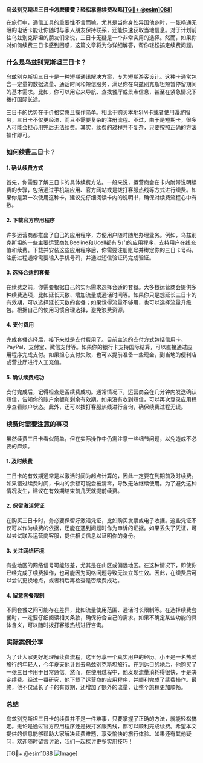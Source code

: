 **乌兹别克斯坦三日卡怎麽續費？轻松掌握续费攻略[[TG💪+ @esim1088](https://t.me/s/esim1088)]**

在旅行中，通信工具的重要性不言而喻。尤其是当你身处异国他乡时，一张畅通无阻的电话卡能让你随时与家人朋友保持联系，还能快速获取当地信息。对于计划前往乌兹别克斯坦的朋友们来说，三日卡无疑是一个非常实用的选择。然而，如果你对如何续费三日卡感到困惑，这篇文章将为你详细解答，帮你轻松搞定续费问题。

### 什么是乌兹别克斯坦三日卡？

乌兹别克斯坦三日卡是一种短期通讯解决方案，专为短期游客设计。这种卡通常包含一定量的数据流量、通话时间和短信服务，满足你在乌兹别克斯坦短暂停留期间的基本需求。比如，你可以用它来导航、查找餐厅或景点信息，甚至在紧急情况下拨打国际长途。

三日卡的优势在于价格实惠且操作简单。相比于购买本地SIM卡或者使用漫游服务，三日卡不仅更经济，而且不需要复杂的注册流程。不过，由于是短期卡，很多人可能会担心用完后无法续费。其实，续费的过程并不复杂，只要按照正确的方法操作即可。

### 如何续费三日卡？

#### 1. **确认续费方式**
首先，你需要了解三日卡的具体续费方法。一般来说，运营商会在卡内附带说明续费的步骤，包括通过手机端应用、官方网站或是拨打客服热线等方式进行续费。如果你是第一次使用这种卡，建议先仔细阅读卡内的说明书，确保对续费流程心中有数。

#### 2. **下载官方应用程序**
许多运营商都推出了自己的应用程序，方便用户随时随地办理业务。例如，乌兹别克斯坦的一些主要运营商如Beeline和Ucell都有专门的应用程序，支持用户在线充值和续费。下载并安装这些应用程序后，你需要注册账号并绑定你的三日卡号码。注册过程通常需要输入手机号码，并通过短信验证码完成验证。

#### 3. **选择合适的套餐**
在续费之前，你需要根据自己的实际需求选择合适的套餐。大多数运营商会提供多种续费选项，比如延长天数、增加流量或通话时间等。如果你只是想延长三日卡的有效期，可以选择延长天数的套餐；如果觉得流量不够用，也可以选择流量升级包。根据自己的使用习惯合理选择，避免浪费资源。

#### 4. **支付费用**
完成套餐选择后，接下来就是支付费用了。目前主流的支付方式包括信用卡、PayPal、支付宝、微信支付等。如果你的银行卡支持国际结算，可以直接通过应用程序完成支付。如果担心支付失败，也可以提前准备一些现金，到当地的便利店或营业厅进行人工充值。

#### 5. **确认续费成功**
支付完成后，记得检查是否续费成功。通常情况下，运营商会在几分钟内发送确认短信，告知你的账户余额和剩余有效期。如果没有收到短信，可以再次登录应用程序查看账户状态。此外，还可以拨打客服热线进行咨询，确保续费过程无误。

### 续费时需要注意的事项

虽然续费三日卡看似简单，但在实际操作中仍需注意一些细节问题，以免造成不必要的麻烦。

#### 1. **及时续费**
三日卡的有效期通常是以激活时间为起点计算的，因此一定要在到期前及时续费。如果错过续费时间，卡内的余额可能会被清零，导致无法继续使用。为了避免这种情况发生，建议在有效期结束前几天就提前续费。

#### 2. **保留激活凭证**
在购买三日卡时，务必要保留好激活凭证，比如购买发票或电子收据。这些凭证不仅可以作为续费的依据，还能在遇到问题时作为申诉的证据。如果丢失了凭证，可以尝试联系运营商客服，提供相关信息以证明你的身份。

#### 3. **关注网络环境**
有些地区的网络信号可能较差，尤其是在山区或偏远地区。在这种情况下，即使你已经完成了续费操作，也可能因为网络问题导致无法立即生效。因此，在续费后可以尝试更换地点，或者稍后再检查是否续费成功。

#### 4. **留意套餐限制**
不同套餐之间可能存在差异，比如流量使用范围、通话时长限制等。在选择续费套餐时，一定要仔细阅读相关条款，确保符合自己的需求。如果不确定某些功能的具体含义，可以随时拨打客服热线进行咨询。

### 实际案例分享

为了让大家更好地理解续费流程，这里分享一个真实用户的经历。小王是一名热爱旅行的年轻人，今年夏天他计划去乌兹别克斯坦旅行。在到达目的地后，他购买了一张三日卡用于日常通信。然而，在使用过程中，他发现流量消耗得很快，于是决定续费。经过一番研究，他下载了运营商的应用程序，并顺利完成了续费操作。最终，他不仅延长了卡的有效期，还增加了额外的流量，让整个旅程更加顺畅。

### 总结

乌兹别克斯坦三日卡的续费并不是一件难事，只要掌握了正确的方法，就能轻松搞定。无论是通过官方应用程序还是拨打客服热线，都可以顺利完成续费。希望本文提供的信息能够帮助大家解决续费难题，享受愉快的旅行体验。如果还有其他疑问，欢迎随时留言讨论，我们一起探讨更多实用技巧！

[[TG💪+ @esim1088](https://t.me/s/esim1088) ![Image](https://i.postimg.cc/4NQfJmqS/Snipaste-2025-05-13-00-14-12.png)]